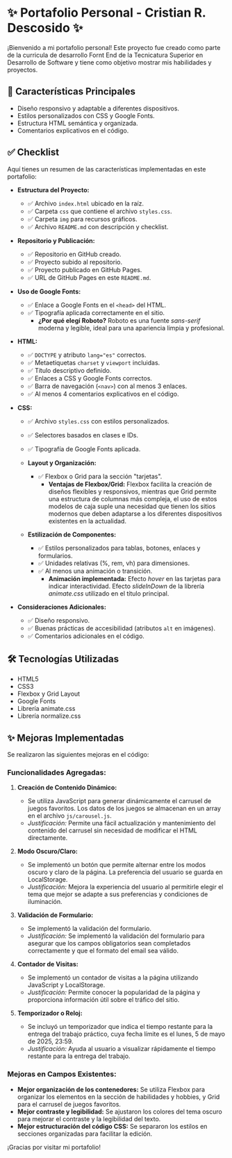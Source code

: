 # ✨ Portafolio Personal - Cristian R. Descosido ✨

¡Bienvenido a mi portafolio personal! Este proyecto fue creado como parte de la curricula de desarrollo Fornt End de la Tecnicatura Superior en Desarrollo de Software y tiene como objetivo mostrar mis habilidades y proyectos.

## 🚀 Características Principales

*   Diseño responsivo y adaptable a diferentes dispositivos.
*   Estilos personalizados con CSS y Google Fonts.
*   Estructura HTML semántica y organizada.
*   Comentarios explicativos en el código.

## ✅ Checklist

Aquí tienes un resumen de las características implementadas en este portafolio:

*   **Estructura del Proyecto:**
    *   ✅ Archivo `index.html` ubicado en la raíz.
    *   ✅ Carpeta `css` que contiene el archivo `styles.css`.
    *   ✅ Carpeta `img` para recursos gráficos.
    *   ✅ Archivo `README.md` con descripción y checklist.

*   **Repositorio y Publicación:**
    *   ✅ Repositorio en GitHub creado.
    *   ✅ Proyecto subido al repositorio.
    *   ✅ Proyecto publicado en GitHub Pages.
    *   ✅ URL de GitHub Pages en este `README.md`.

*   **Uso de Google Fonts:**
    *   ✅ Enlace a Google Fonts en el `<head>` del HTML.
    *   ✅ Tipografía aplicada correctamente en el sitio.
        *   **¿Por qué elegí Roboto?**
        Roboto es una fuente *sans-serif* moderna y legible, ideal para una apariencia limpia y profesional.

*   **HTML:**
    *   ✅ `DOCTYPE` y atributo `lang="es"` correctos.
    *   ✅ Metaetiquetas `charset` y `viewport` incluidas.
    *   ✅ Título descriptivo definido.
    *   ✅ Enlaces a CSS y Google Fonts correctos.
    *   ✅ Barra de navegación (`<nav>`) con al menos 3 enlaces.
    *   ✅ Al menos 4 comentarios explicativos en el código.

*   **CSS:**
    *   ✅ Archivo `styles.css` con estilos personalizados.
    *   ✅ Selectores basados en clases e IDs.
    *   ✅ Tipografía de Google Fonts aplicada.

    *   **Layout y Organización:**
        *   ✅ Flexbox o Grid para la sección "tarjetas".
            *   **Ventajas de Flexbox/Grid:** Flexbox facilita la creación de diseños flexibles y responsivos, mientras que Grid permite una estructura de columnas más compleja, el uso de estos modelos de caja suple una necesidad que tienen los sitios modernos que deben adaptarse a los diferentes dispositivos existentes en la actualidad.

    *   **Estilización de Componentes:**
        *   ✅ Estilos personalizados para tablas, botones, enlaces y formularios.
        *   ✅ Unidades relativas (%, rem, vh) para dimensiones.
        *   ✅ Al menos una animación o transición.
            *   **Animación implementada:**
            Efecto *hover* en las tarjetas para indicar interactividad.
            Efecto *slideInDown* de la librería *animate.css* utilizado en el título principal.

*   **Consideraciones Adicionales:**
    *   ✅ Diseño responsivo.
    *   ✅ Buenas prácticas de accesibilidad (atributos `alt` en imágenes).
    *   ✅ Comentarios adicionales en el código.

## 🛠️ Tecnologías Utilizadas

*   HTML5
*   CSS3
*   Flexbox y Grid Layout
*   Google Fonts
*   Librería animate.css
*   Librería normalize.css

## ✨ Mejoras Implementadas

Se realizaron las siguientes mejoras en el código:

### Funcionalidades Agregadas:

1.  **Creación de Contenido Dinámico:**
    *   Se utiliza JavaScript para generar dinámicamente el carrusel de juegos favoritos. Los datos de los juegos se almacenan en un array en el archivo `js/carousel.js`.
    *   *Justificación:* Permite una fácil actualización y mantenimiento del contenido del carrusel sin necesidad de modificar el HTML directamente.

2.  **Modo Oscuro/Claro:**
    *   Se implementó un botón que permite alternar entre los modos oscuro y claro de la página. La preferencia del usuario se guarda en LocalStorage.
    *   *Justificación:* Mejora la experiencia del usuario al permitirle elegir el tema que mejor se adapte a sus preferencias y condiciones de iluminación.

3.  **Validación de Formulario:**
    *   Se implementó la validación del formulario.
    *   *Justificación:* Se implementó la validación del formulario para asegurar que los campos obligatorios sean completados correctamente y que el formato del email sea válido.

4.  **Contador de Visitas:**
    *   Se implementó un contador de visitas a la página utilizando JavaScript y LocalStorage.
    *   *Justificación:* Permite conocer la popularidad de la página y proporciona información útil sobre el tráfico del sitio.

5.  **Temporizador o Reloj:**
    *   Se incluyó un temporizador que indica el tiempo restante para la entrega del trabajo práctico, cuya fecha límite es el lunes, 5 de mayo de 2025, 23:59.
    *   *Justificación:* Ayuda al usuario a visualizar rápidamente el tiempo restante para la entrega del trabajo.

### Mejoras en Campos Existentes:

*   **Mejor organización de los contenedores:** Se utiliza Flexbox para organizar los elementos en la sección de habilidades y hobbies, y Grid para el carrusel de juegos favoritos.
*   **Mejor contraste y legibilidad:** Se ajustaron los colores del tema oscuro para mejorar el contraste y la legibilidad del texto.
*   **Mejor estructuración del código CSS:** Se separaron los estilos en secciones organizadas para facilitar la edición.

¡Gracias por visitar mi portafolio!